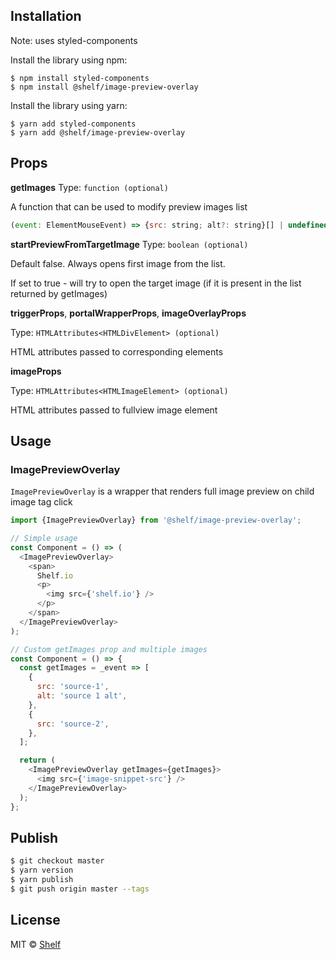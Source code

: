 ## Installation
Note: uses styled-components

Install the library using npm:

```shell
$ npm install styled-components
$ npm install @shelf/image-preview-overlay
```

Install the library using yarn:

```shell
$ yarn add styled-components
$ yarn add @shelf/image-preview-overlay
```

## Props

**getImages**
Type: `function (optional)`

A function that can be used to modify preview images list
```js
(event: ElementMouseEvent) => {src: string; alt?: string}[] | undefined;
```


**startPreviewFromTargetImage**
Type: `boolean (optional)`

Default false. Always opens first image from the list.

If set to true - will try to open the target image (if it is present in the list returned by getImages)


**triggerProps**, **portalWrapperProps**, **imageOverlayProps**

Type: `HTMLAttributes<HTMLDivElement> (optional)`

HTML attributes passed to corresponding elements


**imageProps**

Type: `HTMLAttributes<HTMLImageElement> (optional)`

HTML attributes passed to fullview image element


## Usage

### ImagePreviewOverlay

`ImagePreviewOverlay` is a wrapper that renders full image preview on child image tag click

```js
import {ImagePreviewOverlay} from '@shelf/image-preview-overlay';

// Simple usage
const Component = () => (
  <ImagePreviewOverlay>
    <span>
      Shelf.io
      <p>
        <img src={'shelf.io'} />
      </p>
    </span>
  </ImagePreviewOverlay>
);

// Custom getImages prop and multiple images
const Component = () => {
  const getImages = _event => [
    {
      src: 'source-1',
      alt: 'source 1 alt',
    },
    {
      src: 'source-2',
    },
  ];

  return (
    <ImagePreviewOverlay getImages={getImages}>
      <img src={'image-snippet-src'} />
    </ImagePreviewOverlay>
  );
};
```

## Publish

```sh
$ git checkout master
$ yarn version
$ yarn publish
$ git push origin master --tags
```

## License

MIT © [Shelf](https://shelf.io)
